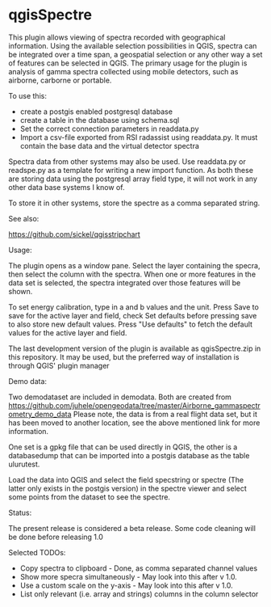 # qgisSpectre

This plugin allows viewing of spectra recorded with geographical information. Using the available selection possibilities in QGIS, spectra can be integrated over a time span, a geospatial selection or any other way a set of features can be selected in QGIS. The primary usage for the plugin is analysis of gamma spectra collected using mobile detectors, such as airborne, carborne or portable. 


To use this:

* create a postgis enabled postgresql database
* create a table in the database using schema.sql
* Set the correct connection parameters in readdata.py
* Import a csv-file exported from RSI radassist using readdata.py. It must contain the base data and the virtual detector spectra

Spectra data from other systems may also be used. Use readdata.py or readspe.py as a template for writing a new import function. As both these are storing data using the postgresql array field type, it will not work in any other data base systems I know of. 

To store it in other systems, store the spectre as a comma separated string.


See also:

https://github.com/sickel/qgisstripchart


Usage:

The plugin opens as a window pane. Select the layer containing the specra, then select the column with the spectra. When one or more features in the data set is selected, the spectra integrated over those features will be shown. 

To set energy calibration, type in a and b values and the unit. Press Save to save for the active layer and field, check Set defaults before pressing save to also store new default values. Press "Use defaults" to fetch the default values for the active layer and field.

The last development version of the plugin is available as qgisSpectre.zip in this repository. It may be used, but the preferred way of installation is through QGIS' plugin manager

Demo data:

Two demodataset are included in demodata. Both are created from https://github.com/juhele/opengeodata/tree/master/Airborne_gammaspectrometry_demo_data Please note, the data is from a real flight data set, but it has been moved to another location, see the above mentioned link for more information.

One set is a gpkg file that can be used directly in QGIS, the other is a databasedump that can be imported into a postgis database as the table ulurutest. 

Load the data into QGIS and select the field specstring or spectre (The latter only exists in the postgis version) in the spectre viewer and select some points from the dataset to see the spectre.

Status:

The present release is considered a beta release. Some code cleaning will be done before releasing 1.0

Selected TODOs:

- Copy spectra to clipboard - Done, as comma separated channel values
- Show more specra simultaneously - May look into this after v 1.0. 
- Use a custom scale on the y-axis - May look into this after v 1.0.
- List only relevant (i.e. array and strings) columns in the column selector

